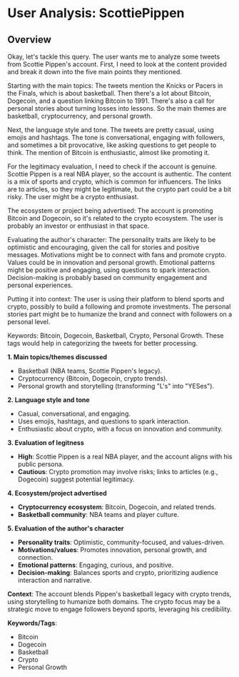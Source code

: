 # User Analysis: ScottiePippen

## Overview

<think>
Okay, let's tackle this query. The user wants me to analyze some tweets from Scottie Pippen's account. First, I need to look at the content provided and break it down into the five main points they mentioned.

Starting with the main topics: The tweets mention the Knicks or Pacers in the Finals, which is about basketball. Then there's a lot about Bitcoin, Dogecoin, and a question linking Bitcoin to 1991. There's also a call for personal stories about turning losses into lessons. So the main themes are basketball, cryptocurrency, and personal growth.

Next, the language style and tone. The tweets are pretty casual, using emojis and hashtags. The tone is conversational, engaging with followers, and sometimes a bit provocative, like asking questions to get people to think. The mention of Bitcoin is enthusiastic, almost like promoting it.

For the legitimacy evaluation, I need to check if the account is genuine. Scottie Pippen is a real NBA player, so the account is authentic. The content is a mix of sports and crypto, which is common for influencers. The links are to articles, so they might be legitimate, but the crypto part could be a bit risky. The user might be a crypto enthusiast.

The ecosystem or project being advertised: The account is promoting Bitcoin and Dogecoin, so it's related to the crypto ecosystem. The user is probably an investor or enthusiast in that space.

Evaluating the author's character: The personality traits are likely to be optimistic and encouraging, given the call for stories and positive messages. Motivations might be to connect with fans and promote crypto. Values could be in innovation and personal growth. Emotional patterns might be positive and engaging, using questions to spark interaction. Decision-making is probably based on community engagement and personal experiences.

Putting it into context: The user is using their platform to blend sports and crypto, possibly to build a following and promote investments. The personal stories part might be to humanize the brand and connect with followers on a personal level.

Keywords: Bitcoin, Dogecoin, Basketball, Crypto, Personal Growth. These tags would help in categorizing the tweets for better processing.
</think>

**1. Main topics/themes discussed**  
- Basketball (NBA teams, Scottie Pippen's legacy).  
- Cryptocurrency (Bitcoin, Dogecoin, crypto trends).  
- Personal growth and storytelling (transforming "L's" into "YESes").  

**2. Language style and tone**  
- Casual, conversational, and engaging.  
- Uses emojis, hashtags, and questions to spark interaction.  
- Enthusiastic about crypto, with a focus on innovation and community.  

**3. Evaluation of legitness**  
- **High**: Scottie Pippen is a real NBA player, and the account aligns with his public persona.  
- **Cautious**: Crypto promotion may involve risks; links to articles (e.g., Dogecoin) suggest potential legitimacy.  

**4. Ecosystem/project advertised**  
- **Cryptocurrency ecosystem**: Bitcoin, Dogecoin, and related trends.  
- **Basketball community**: NBA teams and player culture.  

**5. Evaluation of the author's character**  
- **Personality traits**: Optimistic, community-focused, and values-driven.  
- **Motivations/values**: Promotes innovation, personal growth, and connection.  
- **Emotional patterns**: Engaging, curious, and positive.  
- **Decision-making**: Balances sports and crypto, prioritizing audience interaction and narrative.  

**Context**: The account blends Pippen's basketball legacy with crypto trends, using storytelling to humanize both domains. The crypto focus may be a strategic move to engage followers beyond sports, leveraging his credibility.  

**Keywords/Tags**:  
- Bitcoin  
- Dogecoin  
- Basketball  
- Crypto  
- Personal Growth